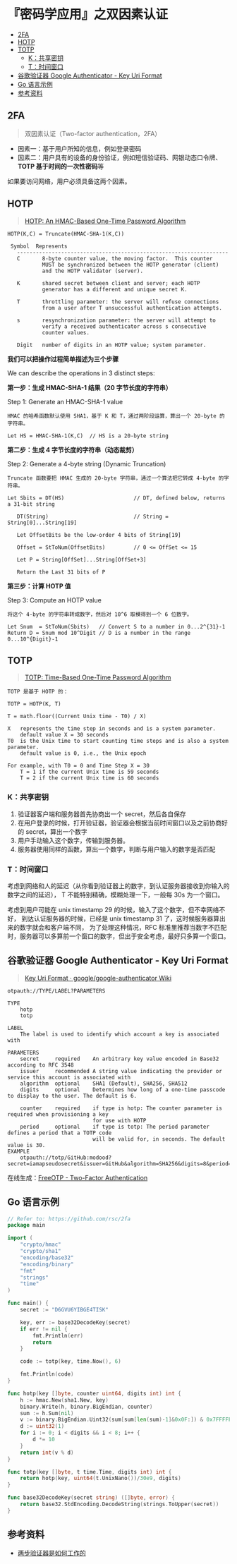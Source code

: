 # 『密码学应用』之双因素认证

<!-- vim-markdown-toc GFM -->

* [2FA](#2fa)
* [HOTP](#hotp)
* [TOTP](#totp)
    * [K：共享密钥](#k共享密钥)
    * [T：时间窗口](#t时间窗口)
* [谷歌验证器 Google Authenticator - Key Uri Format](#谷歌验证器-google-authenticator---key-uri-format)
* [Go 语言示例](#go-语言示例)
* [参考资料](#参考资料)

<!-- vim-markdown-toc -->

## 2FA

> 双因素认证（Two-factor authentication，2FA）

*   因素一：基于用户所知的信息，例如登录密码
*   因素二：用户具有的设备的身份验证，例如短信验证码、网银动态口令牌、**TOTP 基于时间的一次性密码**等

如果要访问网络，用户必须具备这两个因素。

## HOTP

> [HOTP: An HMAC-Based One-Time Password Algorithm](https://tools.ietf.org/html/rfc4226)

```
HOTP(K,C) = Truncate(HMAC-SHA-1(K,C))

 Symbol  Represents
   -------------------------------------------------------------------
   C       8-byte counter value, the moving factor.  This counter
           MUST be synchronized between the HOTP generator (client)
           and the HOTP validator (server).

   K       shared secret between client and server; each HOTP
           generator has a different and unique secret K.

   T       throttling parameter: the server will refuse connections
           from a user after T unsuccessful authentication attempts.

   s       resynchronization parameter: the server will attempt to
           verify a received authenticator across s consecutive
           counter values.

   Digit   number of digits in an HOTP value; system parameter.
```

**我们可以把操作过程简单描述为三个步骤**

We can describe the operations in 3 distinct steps:

**第一步：生成 HMAC-SHA-1 结果（20 字节长度的字符串）**

Step 1: Generate an HMAC-SHA-1 value

```
HMAC 的哈希函数默认使用 SHA1，基于 K 和 T，通过两阶段运算，算出一个 20-byte 的字符串。

Let HS = HMAC-SHA-1(K,C)  // HS is a 20-byte string
```

**第二步：生成 4 字节长度的字符串（动态裁剪）**

Step 2: Generate a 4-byte string (Dynamic Truncation)

```
Truncate 函数要把 HMAC 生成的 20-byte 字符串，通过一个算法把它转成 4-byte 的字符串。

Let Sbits = DT(HS)                      // DT, defined below, returns a 31-bit string

   DT(String)                           // String = String[0]...String[19]

   Let OffsetBits be the low-order 4 bits of String[19]

   Offset = StToNum(OffsetBits)         // 0 <= OffSet <= 15

   Let P = String[OffSet]...String[OffSet+3]

   Return the Last 31 bits of P
```

**第三步：计算 HOTP 值**

Step 3: Compute an HOTP value

```
将这个 4-byte 的字符串转成数字，然后对 10^6 取模得到一个 6 位数字。

Let Snum  = StToNum(Sbits)   // Convert S to a number in 0...2^{31}-1
Return D = Snum mod 10^Digit // D is a number in the range 0...10^{Digit}-1
```

## TOTP

> [TOTP: Time-Based One-Time Password Algorithm](https://tools.ietf.org/html/rfc6238)

```
TOTP 是基于 HOTP 的：

TOTP = HOTP(K, T)

T = math.floor((Current Unix time - T0) / X)

X   represents the time step in seconds and is a system parameter.
    default value X = 30 seconds
T0  is the Unix time to start counting time steps and is also a system parameter.
    default value is 0, i.e., the Unix epoch

For example, with T0 = 0 and Time Step X = 30
    T = 1 if the current Unix time is 59 seconds
    T = 2 if the current Unix time is 60 seconds
```

### K：共享密钥

1.  验证器客户端和服务器首先协商出一个 secret，然后各自保存
2.  在用户登录的时候，打开验证器，验证器会根据当前时间窗口以及之前协商好的 secret，算出一个数字
3.  用户手动输入这个数字，传输到服务器。
4.  服务器使用同样的函数，算出一个数字，判断与用户输入的数字是否匹配

### T：时间窗口

考虑到网络和人的延迟（从你看到验证器上的数字，到认证服务器接收到你输入的数字之间的延迟），
T 不能特别精确，模糊处理一下，一般每 30s 为一个窗口。

考虑到用户可能在 unix timestamp 29 的时候，输入了这个数字，但不幸网络不好，
到达认证服务器的时候，已经是 unix timestamp 31 了，这时候服务器算出来的数字就会和客户端不同，
为了处理这种情况，RFC 标准里推荐当数字不匹配时，服务器可以多算前一个窗口的数字，但出于安全考虑，最好只多算一个窗口。

## 谷歌验证器 Google Authenticator - Key Uri Format

> [Key Uri Format · google/google-authenticator Wiki](https://github.com/google/google-authenticator/wiki/Key-Uri-Format)

```
otpauth://TYPE/LABEL?PARAMETERS

TYPE
    hotp
    totp

LABEL
    The label is used to identify which account a key is associated with

PARAMETERS
    secret     required    An arbitrary key value encoded in Base32 according to RFC 3548
    issuer     recommended A string value indicating the provider or service this account is associated with
    algorithm  optional    SHA1 (Default), SHA256, SHA512
    digits     optional    Determines how long of a one-time passcode to display to the user. The default is 6.

    counter    required    if type is hotp: The counter parameter is required when provisioning a key
                           for use with HOTP
    period     optional    if type is totp: The period parameter defines a period that a TOTP code
                           will be valid for, in seconds. The default value is 30.
EXAMPLE
    otpauth://totp/GitHub:modood?secret=iamapseudosecret&issuer=GitHub&algorithm=SHA256&digits=8&period=60

```

在线生成：[FreeOTP - Two-Factor Authentication](https://freeotp.github.io/qrcode.html)

## Go 语言示例

```go
// Refer to: https://github.com/rsc/2fa
package main

import (
	"crypto/hmac"
	"crypto/sha1"
	"encoding/base32"
	"encoding/binary"
	"fmt"
	"strings"
	"time"
)

func main() {
	secret := "D6GVU6YIBGE4TISK"

	key, err := base32DecodeKey(secret)
	if err != nil {
		fmt.Println(err)
		return
	}

	code := totp(key, time.Now(), 6)

	fmt.Println(code)
}

func hotp(key []byte, counter uint64, digits int) int {
	h := hmac.New(sha1.New, key)
	binary.Write(h, binary.BigEndian, counter)
	sum := h.Sum(nil)
	v := binary.BigEndian.Uint32(sum[sum[len(sum)-1]&0x0F:]) & 0x7FFFFFFF
	d := uint32(1)
	for i := 0; i < digits && i < 8; i++ {
		d *= 10
	}
	return int(v % d)
}

func totp(key []byte, t time.Time, digits int) int {
	return hotp(key, uint64(t.UnixNano())/30e9, digits)
}

func base32DecodeKey(secret string) ([]byte, error) {
	return base32.StdEncoding.DecodeString(strings.ToUpper(secret))
}
```

## 参考资料

*   [两步验证器是如何工作的](https://mp.weixin.qq.com/s/-NRl2Wx7N-_LK16gQDx0Yg)
